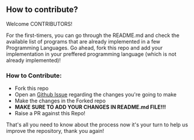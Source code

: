 ## How to contribute?

Welcome CONTRIBUTORS!

For the first-timers, you can go through the README.md and check the available list of programs that are already implemented in a few Programming Languages. Go ahead, fork this repo and add your implementation in your preffered programming language (which is not already implemented)!

### How to Contribute:

- Fork this repo
- Open an [Github Issue](https://github.com/tanaytoshniwal/Data-Structures-Algorithms/issues) regarding the changes you're going to make
- Make the changes in the Forked repo
- **MAKE SURE TO ADD YOUR CHANGES IN README.md FILE!!!**
- Raise a PR against this Repo!

That's all you need to know about the process now it's your turn to help us improve the repository, thank you again!